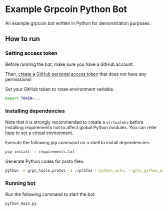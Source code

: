 # Example Grpcoin Python Bot

An example grpcoin bot written in Python for demonstration purposes. 

## How to run

### Setting access token
Before running the bot, make sure you have a GitHub account.

Then, [create a GitHub personal access token](https://docs.github.com/en/github/authenticating-to-github/keeping-your-account-and-data-secure/creating-a-personal-access-token#creating-a-token) 
that does not have any permissions!

Set your GitHub token to `TOKEN` environment variable.

```sh
export TOKEN=...
```

### Installing dependencies

Note that it is strongly recommended to create a `virtualenv` before installing
requirements not to affect global Python modules. You can refer 
[here](https://docs.python-guide.org/dev/virtualenvs/#lower-level-virtualenv)
to set a virtual environment. 

Execute the following pip command on a shell to install dependencies: 

```sh
pip install -r requirements.txt
```

Generate Python codes for proto files:

```sh
python -m grpc_tools.protoc -I ./protos --python_out=. --grpc_python_out=. ./protos/grpcoin.proto
```

### Running bot

Run the following command to start the bot: 

```sh
python main.py
```
